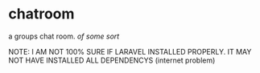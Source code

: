 # chatroom
a groups chat room. *of some sort* 

<p style=" colore:red;">
NOTE: I AM NOT 100% SURE IF LARAVEL INSTALLED PROPERLY. IT MAY NOT HAVE INSTALLED ALL DEPENDENCYS (internet problem)
</p>
